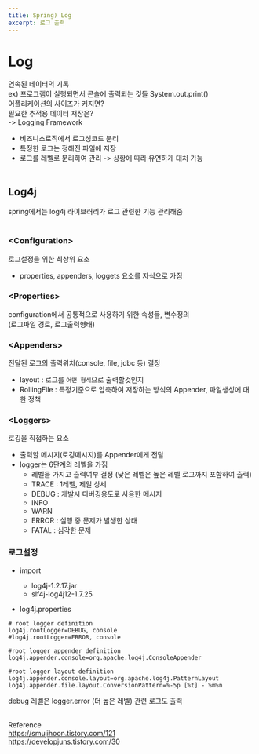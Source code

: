 ```yaml
---
title: Spring) Log
excerpt: 로그 출력
---
```


# Log
연속된 데이터의 기록  
ex) 프로그램이 실행되면서 콘솔에 출력되는 것들 System.out.print()  
어플리케이션의 사이즈가 커지면?  
필요한 추적용 데이터 저장은?  
-> Logging Framework   
- 비즈니스로직에서 로그성코드 분리
- 특정한 로그는 정해진 파일에 저장
- 로그를 레벨로 분리하여 관리 -> 상황에 따라 유연하게 대처 가능 <br/><br/>

## Log4j
spring에서는 log4j 라이브러리가 로그 관련한 기능 관리해줌 <br/><br/>

### \<Configuration\>
로그설정을 위한 최상위 요소  
- properties, appenders, loggets 요소를 자식으로 가짐  

### \<Properties\>  
configuration에서 공통적으로 사용하기 위한 속성들, 변수정의  
(로그파일 경로, 로그출력형태)

### \<Appenders\>    
전달된 로그의 출력위치(console, file, jdbc 등) 결정  
- layout : 로그를 `어떤 형식`으로 출력할것인지
- RollingFile : 특정기준으로 압축하여 저장하는 방식의 Appender, 파일생성에 대한 정책

### \<Loggers\>  
로깅을 직접하는 요소  
- 출력할 메시지(로깅메시지)를  Appender에게 전달  
- logger는 6단계의 레벨을 가짐
  - 레벨을 가지고 출력여부 결정 (낮은 레벨은 높은 레벨 로그까지 포함하여 출력)
  - TRACE : 1레벨, 제일 상세
  - DEBUG : 개발시 디버깅용도로 사용한 메시지
  - INFO
  - WARN
  - ERROR : 실행 중 문제가 발생한 상태
  - FATAL : 심각한 문제

### 로그설정
- import  
  - log4j-1.2.17.jar  
  - slf4j-log4j12-1.7.25  

- log4j.properties  

```
# root logger definition
log4j.rootLogger=DEBUG, console
#log4j.rootLogger=ERROR, console

#root logger appender definition
log4j.appender.console=org.apache.log4j.ConsoleAppender

#root logger layout definition
log4j.appender.console.layout=org.apache.log4j.PatternLayout
log4j.appender.file.layout.ConversionPattern=%-5p [%t] - %m%n
```
debug 레벨은 logger.error (더 높은 레벨) 관련 로그도 출력 <br/><br/>

Reference  
https://smujihoon.tistory.com/121  
https://developjuns.tistory.com/30  
